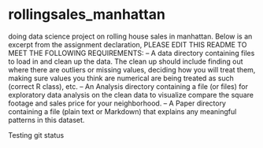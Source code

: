 # rollingsales_manhattan
doing data science project on rolling house sales in manhattan. Below is an excerpt from the assignment declaration, PLEASE EDIT THIS README TO MEET THE FOLLOWING REQUIREMENTS:
–	A data directory containing files to load in and clean up the data. The clean up should include finding out where there are outliers or missing values, deciding how you will treat them, making sure values you think are numerical are being treated as such (correct R class), etc.
–	An Analysis directory containing a file (or files) for exploratory data analysis on the clean data to visualize compare the square footage and sales price for your neighborhood.
–	A Paper directory containing a file (plain text or Markdown) that explains any meaningful patterns in this dataset.

Testing git status
